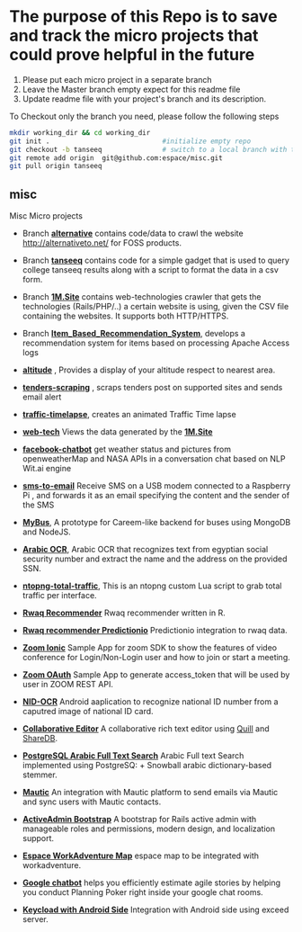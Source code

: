 # The purpose of this Repo is to save and track the micro projects that could prove helpful in the future

1. Please put each micro project in a separate branch
2. Leave the Master branch empty expect for this readme file
3. Update readme file with your project's branch and its description.

To Checkout only the branch you need, please follow the following steps

```bash
mkdir working_dir && cd working_dir
git init .                            #initialize empty repo
git checkout -b tanseeq               # switch to a local branch with the same name to avoid confusion, not necessary though
git remote add origin  git@github.com:espace/misc.git
git pull origin tanseeq
```

## misc

Misc Micro projects

- Branch [**alternative**](https://github.com/espace/misc/tree/alternative) contains code/data to crawl the website <http://alternativeto.net/> for FOSS products.

- Branch [**tanseeq**](https://github.com/espace/misc/tree/tanseeq) contains code for a simple gadget that is used to query college tanseeq results along with a script to format the data in a csv form.

- Branch [**1M.Site**](https://github.com/espace/misc/tree/1M.Site) contains web-technologies crawler that gets the technologies (Rails/PHP/..) a certain website is using, given the CSV file containing the websites. It supports both HTTP/HTTPS.

- Branch [**Item_Based_Recommendation_System**](https://github.com/espace/misc/tree/Item_Based_Recommendation_System), develops a recommendation system for items based on processing Apache Access logs

- [**altitude**](https://github.com/espace/misc/tree/altitude) , Provides a display of your altitude respect to nearest area.

- [**tenders-scraping**](https://github.com/espace/misc/tree/tenders-scraping) , scraps tenders post on supported sites and sends email alert
- [**traffic-timelapse**](https://github.com/espace/misc/tree/traffic-timelapse), creates an animated Traffic Time lapse

- [**web-tech**](https://github.com/espace/misc/tree/web-tech) Views the data generated by the [**1M.Site**](https://github.com/espace/misc/tree/1M.Site)

- [**facebook-chatbot**](https://github.com/espace/misc/tree/Facebook-Chatbot) get weather status and pictures from openweatherMap and NASA APIs in a conversation chat based on NLP Wit.ai engine

- [**sms-to-email**](https://github.com/espace/misc/tree/sms-to-email) Receive SMS on a USB modem connected to a Raspberry Pi , and forwards it as an email specifying the content and the sender of the SMS

- [**MyBus**](https://github.com/espace/misc/tree/mybus), A prototype for Careem-like backend for buses using MongoDB and NodeJS.

- [**Arabic OCR**](https://github.com/espace/misc/tree/arabic_ocr), Arabic OCR that recognizes text from egyptian social security number and extract the name and the address on the provided SSN.

- [**ntopng-total-traffic**](https://github.com/espace/misc/tree/ntopng-total-traffic), This is an ntopng custom Lua script to grab total traffic per interface.

- [**Rwaq Recommender**](https://github.com/espace/misc/tree/rwaq_recommender) Rwaq recommender written in R.

- [**Rwaq recommender Predictionio**](https://github.com/espace/misc/tree/rwaq_recommender_predictionio) Predictionio integration to rwaq data.

- [**Zoom Ionic**](https://github.com/espace/misc/tree/zoom-ionic) Sample App for zoom SDK to show the features of video conference for Login/Non-Login user and how to join or start a meeting.

- [**Zoom OAuth**](https://github.com/espace/misc/tree/zoom-oauth) Sample App to generate access_token that will be used by user in ZOOM REST API.

- [**NID-OCR**](https://github.com/espace/misc/tree/nid-ocr) Android aaplication to recognize national ID number from a caputred image of national ID card.

- [**Collaborative Editor**](https://github.com/espace/misc/tree/collaborative-editor) A collaborative rich text editor using [Quill](https://github.com/quilljs/quill) and [ShareDB](https://github.com/share/sharedb).

- [**PostgreSQL Arabic Full Text Search**](https://github.com/espace/misc/tree/postgres-fts) Arabic Full text Search implemented using PostgreSQ: + Snowball arabic dictionary-based stemmer.

- [**Mautic**](https://github.com/espace/misc/tree/mautic_integration) An integration with Mautic platform to send emails via Mautic and sync users with Mautic contacts.

- [**ActiveAdmin Bootstrap**](https://github.com/espace/misc/tree/activeadmin_bootstrap) A bootstrap for Rails active admin with manageable roles and permissions, modern design, and localization support.

- [**Espace WorkAdventure Map**](https://github.com/espace/misc/tree/workadventure_espace_map) espace map to be integrated with workadventure.

- [**Google chatbot**](https://github.com/espace/misc/tree/google-chatbot) helps you efficiently estimate agile stories by helping you conduct Planning Poker right inside your google chat rooms.

- [**Keycload with Android Side**](https://github.com/espace/misc/tree/branch_keycloak-android-oidc) Integration with Android side using exceed server.
